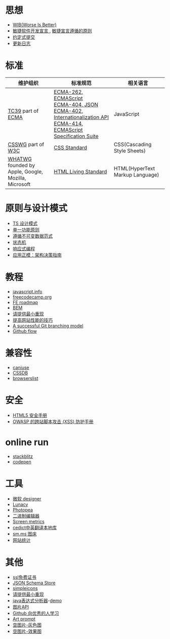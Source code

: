 # 思想
- [WIB(Worse Is Better)](https://dreamsongs.com/WorseIsBetter.html)
- [敏捷软件开发宣言
](http://agilemanifesto.org/iso/zhchs/manifesto.html), [敏捷宣言遵循的原则
](https://agilemanifesto.org/iso/zhchs/principles.html)
- [约定式提交](https://www.conventionalcommits.org/zh-hans/v1.0.0/)
- [更新日志](https://keepachangelog.com/zh-CN/1.0.0/)

# 标准
| 维护组织 | 标准规范 | 相关语言 |
| ------- | ------- | -------- |
| [TC39](https://tc39.es/) part of [ECMA](https://ecma-international.org/) | [ECMA-262, ECMAScript](https://ecma-international.org/publications-and-standards/standards/ecma-262/)<br>[ECMA-404, JSON](https://www.ecma-international.org/publications-and-standards/standards/ecma-404/)<br>[ECMA-402, Internationalization API](https://tc39.es/ecma402/)<br>[ECMA-414, ECMAScript Specification Suite](https://www.ecma-international.org/publications-and-standards/standards/ecma-414/) | JavaScript |
| [CSSWG](https://csswg.org/) part of [W3C](https://www.w3.org/) | [CSS Standard](https://www.w3.org/Style/CSS/) | CSS(Cascading Style Sheets) |
| [WHATWG](https://whatwg.org/) founded by Apple, Google, Mozilla, Microsoft | [HTML Living Standard](https://html.spec.whatwg.org/multipage/) | HTML(HyperText Markup Language) |

# 原则与设计模式
- [TS 设计模式](https://refactoringguru.cn/)
- [单一功能原则](https://zh.wikipedia.org/wiki/单一功能原则)
- [遵循不可变数据范式](https://immerjs.github.io/immer/zh-CN/)
- [状态机](https://stately.ai/docs)
- [响应式编程](https://rxjs.dev/)
- [应用正模：架构决策指南](https://jasonformat.com/application-holotypes/)

# 教程
- [javascript.info](https://zh.javascript.info/)
- [freecodecamp.org](https://www.freecodecamp.org/)
- [FE roadmap](https://roadmap.sh/frontend)
- [BEM](http://getbem.com/naming)
- [请提供最小重现](https://antfu.me/posts/why-reproductions-are-required-zh)
- [提高网站性能的技巧](https://web.dev/explore/fast?hl=zh-cn)
- [A successful Git branching model](https://nvie.com/posts/a-successful-git-branching-model/)
- [Github flow](https://docs.github.com/zh/get-started/using-github/github-flow)

# 兼容性
- [caniuse](https://caniuse.com/)
- [CSSDB](https://cssdb.org/)
- [browserslist](https://browsersl.ist/)

# 安全
- [HTML5 安全手册](https://html5sec.org/)
- [OWASP 的跨站脚本攻击 (XSS) 防护手册](https://cheatsheetseries.owasp.org/cheatsheets/Cross_Site_Scripting_Prevention_Cheat_Sheet.html)

# online run
- [stackblitz](https://stackblitz.com/)
- [codepen](https://codepen.io/)

# 工具
- [微软 designer](https://designer.microsoft.com/)
- [Lunacy](https://icons8.com/lunacy)
- [Photopea](https://www.photopea.com/)
- [二进制编辑器](https://hexed.it/)
- [Screen metrics](https://www.mydevice.io/)
- [cedict中英翻译本地库](https://cc-cedict.org/)
- [sm.ms 图床](https://sm.ms/)
- [网站统计](https://umami.is/)

# 其他
- [ssl免费证书](https://letsencrypt.org/zh-cn/getting-started/)
- [JSON Schema Store](https://www.schemastore.org/json/)
- [simpleicons](https://simpleicons.org/)
- [请提供最小重现](https://antfu.me/posts/why-reproductions-are-required-zh)
- [java表达式分析器](http://www.singularsys.com/jep/doc/javadoc/com/singularsys/jep/Jep.html)-[demo](https://blog.csdn.net/weixin_55891090/article/details/114854067)
- [图片API](https://unsplash.com/developers)
- [Github 向优秀的人学习](https://resources.github.com/learn/pathways/)
- [Art prompt](https://www.dallelist.com/)
- [空图片-灰色图](http://via.placeholder.com/350x150)
- [空图片-效果图](https://picsum.photos/350/800?random=41)
